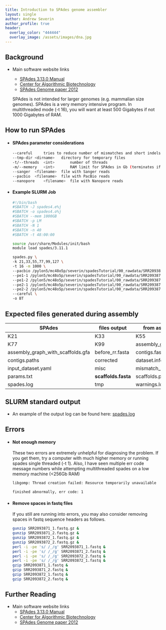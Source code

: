 ```yaml
---
title: Introduction to SPAdes genome assembler
layout: single
author: Andrew Severin
author_profile: true
header:
  overlay_color: "444444"
  overlay_image: /assets/images/dna.jpg
---
```



## Background

* Main software website links
  * [SPAdes 3.13.0 Manual](http://cab.spbu.ru/files/release3.13.0/manual.html)
  * [Center for Algorithmic Biotechnology](http://cab.spbu.ru/software/spades/#benchmark)
  * [SPAdes Genome paper 2012](http://cab.spbu.ru/software/spades/#benchmark)

  SPAdes is not intended for larger genomes (e.g. mammalian size genomes). SPAdes is a very memory intensive program.  In multithreaded mode (-t 16), you will want at least 500 Gigabytes if not 1000 Gigabytes of RAM.  

## How to run SPAdes

* #### SPAdes parameter considerations

  ```bash
  --careful		tries to reduce number of mismatches and short indels
  --tmp-dir	<dirname>	directory for temporary files
  -t/--threads	<int>		number of threads
  -m/--memory	<int>		RAM limit for SPAdes in Gb (terminates if exceeded) [default 250 (Gb)]
  --sanger	<filename>	file with Sanger reads
  --pacbio	<filename>	file with PacBio reads
  --nanopore	<filename>	file with Nanopore reads
  ```

* #### Example SLURM Job

  ```bash
  #!/bin/bash
  #SBATCH -J spades4.e%j
  #SBATCH -o spades4.o%j
  #SBATCH --mem 1000GB
  #SBATCH -p LM
  #SBATCH -N 1
  #SBATCH -n 40
  #SBATCH -t 48:00:00

  source /usr/share/Modules/init/bash
  module load spades/3.11.1

  spades.py \
  -k 21,33,55,77,99,127 \
  -t 16 -m 1000 \
  --pacbio /pylon5/mc48o5p/severin/spadesTutorial/00_rawdata/SRR2093876_subreads.fastq.gz \
  --pe1-1 /pylon5/mc48o5p/severin/spadesTutorial/00_rawdata/SRR2093871_1.fastq.gz  \
  --pe1-2 /pylon5/mc48o5p/severin/spadesTutorial/00_rawdata/SRR2093871_2.fastq.gz  \
  --pe2-1 /pylon5/mc48o5p/severin/spadesTutorial/00_rawdata/SRR2093872_1.fastq.gz  \
  --pe2-2 /pylon5/mc48o5p/severin/spadesTutorial/00_rawdata/SRR2093872_2.fastq.gz  \
  --careful \
  -o BT
  ```


## Expected files generated during assembly

|SPAdes| files output| from assembly|
|--|--|--|
|K21|K33|K55|
|K77|K99|assembly_graph.fastg|
|assembly_graph_with_scaffolds.gfa|before_rr.fasta|contigs.fasta|
|contigs.paths|corrected|dataset.info|
|input_dataset.yaml|misc|mismatch_corrector|
|params.txt|**scaffolds.fasta**|scaffolds.paths|
|spades.log|tmp|warnings.log|

## SLURM standard output

* An example of the output log can be found here: [spades.log](dataAnalysis/GenomeAssembly/Assemblers/logs/spades.log)

## Errors

* #### Not enough memory
  These two errors are extremely unhelpful for diagnosing the problem.  If you get them, try a computer with much higher memory or running spades single threaded (-t 1).  Also, I have seen multiple err code message numbers while attempting multithreaded spades on a low memory machine (<256Gb RAM)

  ```bash
  libgomp: Thread creation failed: Resource temporarily unavailable
  ```
  ```bash
  finished abnormally, err code: 1
  ```
* #### Remove spaces in fastq files

  If you still are running into errors, you may also consider removing spaces in fastq sequence headers as follows.

  ```bash
  gunzip SRR2093871_1.fastq.gz &
  gunzip SRR2093871_2.fastq.gz &
  gunzip SRR2093872_1.fastq.gz &
  gunzip SRR2093872_2.fastq.gz &
  perl -i -pe 's/ /_/g' SRR2093871_1.fastq &
  perl -i -pe 's/ /_/g' SRR2093871_2.fastq &
  perl -i -pe 's/ /_/g' SRR2093872_2.fastq &
  perl -i -pe 's/ /_/g' SRR2093872_1.fastq &
  gzip SRR2093871_1.fastq &
  gzip SRR2093871_2.fastq &
  gzip SRR2093872_1.fastq &
  gzip SRR2093872_2.fastq &
  ```

## Further Reading

* Main software website links
  * [SPAdes 3.13.0 Manual](http://cab.spbu.ru/files/release3.13.0/manual.html)
  * [Center for Algorithmic Biotechnology](http://cab.spbu.ru/software/spades/#benchmark)
  * [SPAdes Genome paper 2012](http://cab.spbu.ru/software/spades/#benchmark)
